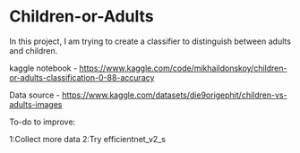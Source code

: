 # Children-or-Adults
In this project, I am trying to create a classifier to distinguish between adults and children.

kaggle notebook - https://www.kaggle.com/code/mikhaildonskoy/children-or-adults-classification-0-88-accuracy

Data source - https://www.kaggle.com/datasets/die9origephit/children-vs-adults-images


To-do to improve:

1:Collect more data
2:Try efficientnet_v2_s


